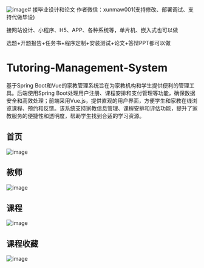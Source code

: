 ![image](https://github.com/user-attachments/assets/19c730f7-b461-47eb-8046-1ef6bd53b1ef)# 接毕业设计和论文
作者微信：xunmaw001(支持修改、部署调试、支持代做毕设)

接网站设计、小程序、H5、APP、各种系统等，单片机、嵌入式也可以做

选题+开题报告+任务书+程序定制+安装测试+论文+答辩PPT都可以做
# Tutoring-Management-System
基于Spring Boot和Vue的家教管理系统旨在为家教机构和学生提供便利的管理工具。后端使用Spring Boot处理用户注册、课程安排和支付管理等功能，确保数据安全和高效处理；前端采用Vue.js，提供直观的用户界面，方便学生和家教在线浏览课程、预约和反馈。该系统支持家教信息管理、课程安排和评估功能，提升了家教服务的便捷性和透明度，帮助学生找到合适的学习资源。
## 首页
![image](https://github.com/user-attachments/assets/c06c9785-67b7-4370-b9ae-398b93ffbf64)
## 教师
![image](https://github.com/user-attachments/assets/85df3414-cd76-4bc2-96ba-01cc8548461d)
## 课程
![image](https://github.com/user-attachments/assets/b4908dd9-1284-4ec9-9702-4ab03e8f8805)
## 课程收藏
![image](https://github.com/user-attachments/assets/deead32e-603a-4cb7-8bc2-33528972ff81)

